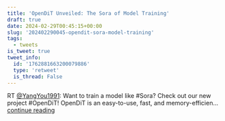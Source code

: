 ```yaml
---
title: 'OpenDiT Unveiled: The Sora of Model Training'
draft: true
date: 2024-02-29T00:45:15+00:00
slug: '202402290045-opendit-sora-model-training'
tags:
  - tweets
is_tweet: true
tweet_info:
  id: '1762881663200079886'
  type: 'retweet'
  is_thread: False
---
```




RT [@YangYou1991](https://x.com/YangYou1991): Want to train a model like #Sora? Check out our new project #OpenDiT!
OpenDiT is an easy-to-use, fast, and memory-efficien… [continue reading](https://x.com/sytelus/status/1762881663200079886)
